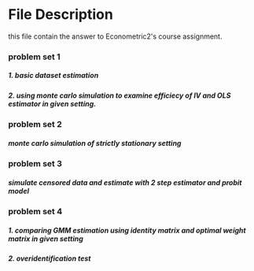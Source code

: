  # File Description
 this file contain the answer to Econometric2's course assignment.
 
### problem set 1
##### 1. basic dataset estimation
##### 2. using monte carlo simulation to examine efficiecy of IV and OLS estimator in given setting.
### problem set 2
##### monte carlo simulation of strictly stationary setting
### problem set 3
##### simulate censored data and estimate with 2 step estimator and probit model
### problem set 4
##### 1. comparing GMM estimation using identity matrix and optimal weight matrix in given setting
##### 2. overidentification test